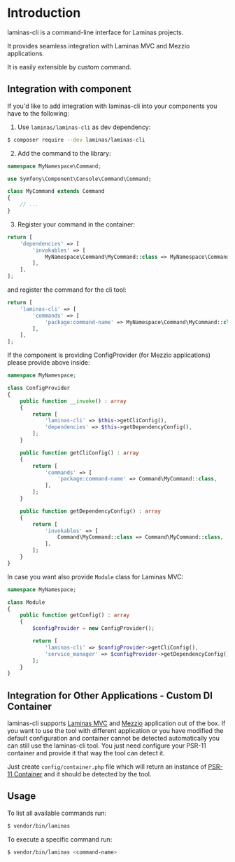 # Introduction

laminas-cli is a command-line interface for Laminas projects.

It provides seamless integration with Laminas MVC and Mezzio applications.

It is easily extensible by custom command. 

## Integration with component

If you'd like to add integration with laminas-cli into your components
you have to the following:

1. Use `laminas/laminas-cli` as dev dependency:

```bash
$ composer require --dev laminas/laminas-cli
```

2. Add the command to the library:

```php
namespace MyNamespace\Command;

use Symfony\Component\Console\Command\Command;

class MyCommand extends Command
{
    // ...
}
```

3. Register your command in the container:

```php
return [
    'dependencies' => [
        'invokables' => [
            MyNamespace\Command\MyCommand::class => MyNamespace\Command\MyCommand::class,
        ],
    ],
];
```

and register the command for the cli tool:

```php
return [
    'laminas-cli' => [
        'commands' => [
            'package:command-name' => MyNamespace\Command\MyCommand::class,
        ],
    ],
];
```

If the component is providing ConfigProvider (for Mezzio applications)
please provide above inside:

```php
namespace MyNamespace;

class ConfigProvider
{
    public function __invoke() : array
    {
        return [
            'laminas-cli' => $this->getCliConfig(),
            'dependencies' => $this->getDependencyConfig(),
        ];
    }

    public function getCliConfig() : array
    {
        return [
            'commands' => [
                'package:command-name' => Command\MyCommand::class,
            ],
        ];    
    }

    public function getDependencyConfig() : array
    {
        return [
            'invokables' => [
                Command\MyCommand::class => Command\MyCommand::class,
            ],
        ];
    }
}
```

In case you want also provide `Module` class for Laminas MVC:

```php
namespace MyNamespace;

class Module
{
    public function getConfig() : array
    {
        $configProvider = new ConfigProvider();

        return [
            'laminas-cli' => $configProvider->getCliConfig(),
            'service_manager' => $configProvider->getDependencyConfig(),
        ];
    }
}
```

## Integration for Other Applications - Custom DI Container

laminas-cli supports [Laminas MVC](https://github.com/laminas/laminas-mvc-skeleton)
and [Mezzio](https://github.com/mezzio/mezzio-skeleton) application out of the box.
If you want to use the tool with different application or you have modified
the default configuration and container cannot be detected automatically 
you can still use the laminas-cli tool. You just need configure your PSR-11
container and provide it that way the tool can detect it.

Just create `config/container.php` file which will return an instance of
[PSR-11 Container](https://www.php-fig.org/psr/psr-11/) and it should be detected
by the tool.

## Usage

To list all available commands run:

```bash
$ vendor/bin/laminas
```

To execute a specific command run:

```bash
$ vendor/bin/laminas <command-name>
```
